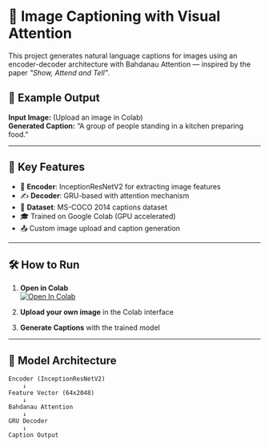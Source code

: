 # 🧠 Image Captioning with Visual Attention

This project generates natural language captions for images using an encoder-decoder architecture with Bahdanau Attention — inspired by the paper *"Show, Attend and Tell"*.

## 📸 Example Output
**Input Image:** (Upload an image in Colab)  
**Generated Caption:** “A group of people standing in a kitchen preparing food.”

---

## 🚀 Key Features
- 🎯 **Encoder**: InceptionResNetV2 for extracting image features
- ✍️ **Decoder**: GRU-based with attention mechanism
- 📁 **Dataset**: MS-COCO 2014 captions dataset
- 🎓 Trained on Google Colab (GPU accelerated)
- 📤 Custom image upload and caption generation

---

## 🛠️ How to Run

1. **Open in Colab**  
   [![Open In Colab](https://colab.research.google.com/assets/colab-badge.svg)](https://colab.research.google.com/drive/1Ndxq_xWgtY-ztiKAmeRLw4-WX2S6fg3x?usp=sharing)

2. **Upload your own image** in the Colab interface

3. **Generate Captions** with the trained model

---

## 🧱 Model Architecture

```text
Encoder (InceptionResNetV2)
    ↓
Feature Vector (64x2048)
    ↓
Bahdanau Attention
    ↓
GRU Decoder
    ↓
Caption Output
